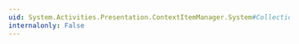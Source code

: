```yaml
---
uid: System.Activities.Presentation.ContextItemManager.System#Collections#IEnumerable#GetEnumerator
internalonly: False
---
```

